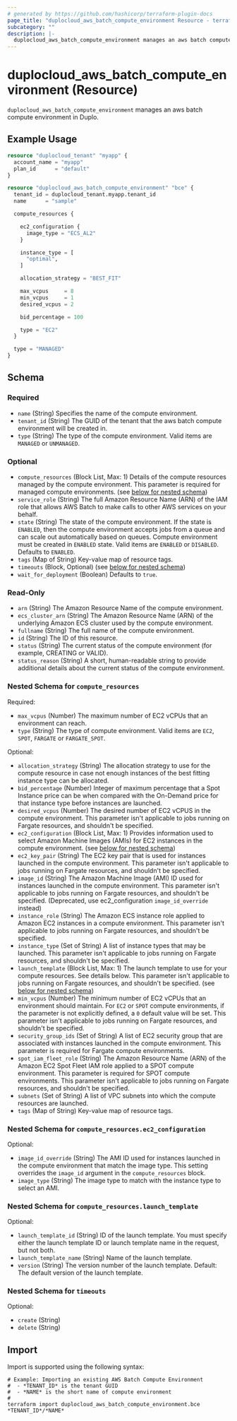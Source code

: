 ```yaml
---
# generated by https://github.com/hashicorp/terraform-plugin-docs
page_title: "duplocloud_aws_batch_compute_environment Resource - terraform-provider-duplocloud"
subcategory: ""
description: |-
  duplocloud_aws_batch_compute_environment manages an aws batch compute environment in Duplo.
---
```


# duplocloud_aws_batch_compute_environment (Resource)

`duplocloud_aws_batch_compute_environment` manages an aws batch compute environment in Duplo.

## Example Usage

```terraform
resource "duplocloud_tenant" "myapp" {
  account_name = "myapp"
  plan_id      = "default"
}

resource "duplocloud_aws_batch_compute_environment" "bce" {
  tenant_id = duplocloud_tenant.myapp.tenant_id
  name      = "sample"

  compute_resources {

    ec2_configuration {
      image_type = "ECS_AL2"
    }

    instance_type = [
      "optimal",
    ]

    allocation_strategy = "BEST_FIT"

    max_vcpus     = 8
    min_vcpus     = 1
    desired_vcpus = 2

    bid_percentage = 100

    type = "EC2"
  }

  type = "MANAGED"
}
```

<!-- schema generated by tfplugindocs -->
## Schema

### Required

- `name` (String) Specifies the name of the compute environment.
- `tenant_id` (String) The GUID of the tenant that the aws batch compute environment will be created in.
- `type` (String) The type of the compute environment. Valid items are `MANAGED` or `UNMANAGED`.

### Optional

- `compute_resources` (Block List, Max: 1) Details of the compute resources managed by the compute environment. This parameter is required for managed compute environments. (see [below for nested schema](#nestedblock--compute_resources))
- `service_role` (String) The full Amazon Resource Name (ARN) of the IAM role that allows AWS Batch to make calls to other AWS services on your behalf.
- `state` (String) The state of the compute environment. If the state is `ENABLED`, then the compute environment accepts jobs from a queue and can scale out automatically based on queues. Compute environment must be created in `ENABLED` state. Valid items are `ENABLED` or `DISABLED`. Defaults to `ENABLED`.
- `tags` (Map of String) Key-value map of resource tags.
- `timeouts` (Block, Optional) (see [below for nested schema](#nestedblock--timeouts))
- `wait_for_deployment` (Boolean) Defaults to `true`.

### Read-Only

- `arn` (String) The Amazon Resource Name of the compute environment.
- `ecs_cluster_arn` (String) The Amazon Resource Name (ARN) of the underlying Amazon ECS cluster used by the compute environment.
- `fullname` (String) The full name of the compute environment.
- `id` (String) The ID of this resource.
- `status` (String) The current status of the compute environment (for example, CREATING or VALID).
- `status_reason` (String) A short, human-readable string to provide additional details about the current status of the compute environment.

<a id="nestedblock--compute_resources"></a>
### Nested Schema for `compute_resources`

Required:

- `max_vcpus` (Number) The maximum number of EC2 vCPUs that an environment can reach.
- `type` (String) The type of compute environment. Valid items are `EC2`, `SPOT`, `FARGATE` or `FARGATE_SPOT`.

Optional:

- `allocation_strategy` (String) The allocation strategy to use for the compute resource in case not enough instances of the best fitting instance type can be allocated.
- `bid_percentage` (Number) Integer of maximum percentage that a Spot Instance price can be when compared with the On-Demand price for that instance type before instances are launched.
- `desired_vcpus` (Number) The desired number of EC2 vCPUS in the compute environment. This parameter isn't applicable to jobs running on Fargate resources, and shouldn't be specified.
- `ec2_configuration` (Block List, Max: 1) Provides information used to select Amazon Machine Images (AMIs) for EC2 instances in the compute environment. (see [below for nested schema](#nestedblock--compute_resources--ec2_configuration))
- `ec2_key_pair` (String) The EC2 key pair that is used for instances launched in the compute environment. This parameter isn't applicable to jobs running on Fargate resources, and shouldn't be specified.
- `image_id` (String) The Amazon Machine Image (AMI) ID used for instances launched in the compute environment. This parameter isn't applicable to jobs running on Fargate resources, and shouldn't be specified. (Deprecated, use ec2_configuration `image_id_override` instead)
- `instance_role` (String) The Amazon ECS instance role applied to Amazon EC2 instances in a compute environment. This parameter isn't applicable to jobs running on Fargate resources, and shouldn't be specified.
- `instance_type` (Set of String) A list of instance types that may be launched. This parameter isn't applicable to jobs running on Fargate resources, and shouldn't be specified.
- `launch_template` (Block List, Max: 1) The launch template to use for your compute resources. See details below. This parameter isn't applicable to jobs running on Fargate resources, and shouldn't be specified. (see [below for nested schema](#nestedblock--compute_resources--launch_template))
- `min_vcpus` (Number) The minimum number of EC2 vCPUs that an environment should maintain. For `EC2` or `SPOT` compute environments, if the parameter is not explicitly defined, a `0` default value will be set. This parameter isn't applicable to jobs running on Fargate resources, and shouldn't be specified.
- `security_group_ids` (Set of String) A list of EC2 security group that are associated with instances launched in the compute environment. This parameter is required for Fargate compute environments.
- `spot_iam_fleet_role` (String) The Amazon Resource Name (ARN) of the Amazon EC2 Spot Fleet IAM role applied to a SPOT compute environment. This parameter is required for SPOT compute environments. This parameter isn't applicable to jobs running on Fargate resources, and shouldn't be specified.
- `subnets` (Set of String) A list of VPC subnets into which the compute resources are launched.
- `tags` (Map of String) Key-value map of resource tags.

<a id="nestedblock--compute_resources--ec2_configuration"></a>
### Nested Schema for `compute_resources.ec2_configuration`

Optional:

- `image_id_override` (String) The AMI ID used for instances launched in the compute environment that match the image type. This setting overrides the `image_id` argument in the `compute_resources` block.
- `image_type` (String) The image type to match with the instance type to select an AMI.


<a id="nestedblock--compute_resources--launch_template"></a>
### Nested Schema for `compute_resources.launch_template`

Optional:

- `launch_template_id` (String) ID of the launch template. You must specify either the launch template ID or launch template name in the request, but not both.
- `launch_template_name` (String) Name of the launch template.
- `version` (String) The version number of the launch template. Default: The default version of the launch template.



<a id="nestedblock--timeouts"></a>
### Nested Schema for `timeouts`

Optional:

- `create` (String)
- `delete` (String)

## Import

Import is supported using the following syntax:

```shell
# Example: Importing an existing AWS Batch Compute Environment
#  - *TENANT_ID* is the tenant GUID
#  - *NAME* is the short name of compute environment
#
terraform import duplocloud_aws_batch_compute_environment.bce *TENANT_ID*/*NAME*
```
